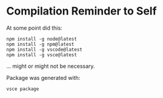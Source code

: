 # Compilation Reminder to Self

At some point did this:

    npm install -g node@latest
    npm install -g npm@latest
    npm install -g vscode@latest
    npm install -g vsce@latest

... might or might not be necessary.

Package was generated with:

    vsce package
